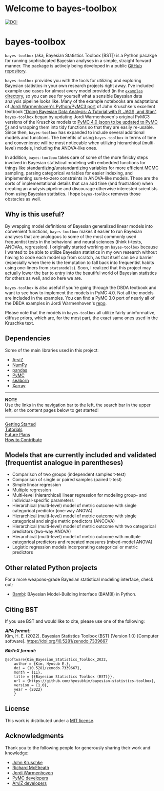 # Welcome to bayes-toolbox

[![DOI](https://zenodo.org/badge/553182204.svg)](https://zenodo.org/badge/latestdoi/553182204)

# bayes-toolbox 

`bayes-toolbox` (aka, Bayesian Statistics Toolbox [BST]) is a Python pacakge for running sophisticated Bayesian analyses in a simple, straight forward manner. The package is actively being developed in a public [GitHub repository](https://github.com/hyosubkim/bayes-toolbox). 

`bayes-toolbox` provides you with the tools for utilizing and exploring Bayesian statistics in your own research projects right away. I've included example use cases for almost every model provided (in the [`examples` directory](https://github.com/hyosubkim/bayes-toolbox/tree/main/examples), so you can see for yourself what a sensible Bayesian data analysis pipeline looks like. Many of the example notebooks are adaptations of [Jordi Warmenhoven's Python/PyMC3 port](https://github.com/JWarmenhoven/DBDA-python) of John Kruschke's excellent textbook ["Doing Bayesian Data Analysis: A Tutorial with R, JAGS, and Stan"](https://sites.google.com/site/doingbayesiandataanalysis/home?authuser=0). `bayes-toolbox` began by updating Jordi Warmenhoven's original PyMC3 versions of the Kruschke models to [PyMC 4.0 (soon to be updated to PyMC 5)](https://www.pymc.io/welcome.html) and wrapping them into tidy functions so that they are easily re-usable. Since then, `bayes-toolbox` has expanded to include several additional models and functions. The benefits of using `bayes-toolbox` in terms of time and convenience will be most noticeable when utilizing hierarchical (multi-level) models, including the ANOVA-like ones. 

In addition, `bayes-toolbox` takes care of some of the more finicky steps involved in Bayesian statistical modeling with embedded functions for things like standardizing/unstandardizing variables for more efficient MCMC sampling, parsing categorical variables for easier indexing, and implementing sum-to-zero constraints in ANOVA-like models. These are the sorts of implementational details that can add time (and frustration) when creating an analysis pipeline and discourage otherwise interested scientists from using Bayesian statistics. I hope `bayes-toolbox` removes those obstacles as well. 
 
## Why is this useful?
By wrapping model definitions of Bayesian generalized linear models into convenient functions, `bayes-toolbox` makes it easier to run Bayesian analyses that are analogous to some of the most commonly used frequentist tests in the behavioral and neural sciences (think t-tests, ANOVAs, regression). I originally started working on `bayes-toolbox` because I wanted to be able to utilize Bayesian statistics in my own research without having to code each model up from scratch, as that itself can be a barrier (especially when there is the temptation to fall back into frequentist habits using one-liners from `statsmodels`). Soon, I realized that this project may actually lower the bar to entry into the beautiful world of Bayesian statistics for others as well, and so here we are. 

`bayes-toolbox` is also useful if you're going through the DBDA textbook and want to see how to implement the models in PyMC 4.0. Not all the models are included in the examples. You can find a PyMC 3.0 port of nearly all of the DBDA examples in Jordi Warmenhoven's [repo](https://github.com/JWarmenhoven/DBDA-python).

Please note that the models in `bayes-toolbox` all utilize fairly uninformative, diffuse priors, which are, for the most part, the exact same ones used in the Kruschke text. 

## Dependencies
Some of the main libraries used in this project:

- [ArviZ](https://arviz-devs.github.io/arviz/)
- [NumPy](https://numpy.org/)
- [pandas](https://pandas.pydata.org/)
- [PyMC](https://www.pymc.io/welcome.html)
- [seaborn](https://seaborn.pydata.org/)
- [Xarray](https://docs.xarray.dev/en/stable/)

---
**NOTE**      
Use the links in the navigation bar to the left, the search bar in the upper left, or the content pages below to get started!  

---
[Getting Started](https://hyosubkim.github.io/bayes-toolbox/getting-started/)  
[Tutorials](https://hyosubkim.github.io/bayes-toolbox/tutorials/)  
[Future Plans](https://hyosubkim.github.io/bayes-toolbox/future-plans/)     
[How to Contribute](https://hyosubkim.github.io/bayes-toolbox/how-to-contribute/)

## Models that are currently included and validated (frequentist analogue in parentheses)
- Comparison of two groups (independent samples t-test)
- Comparison of single or paired samples (paired t-test)
- Simple linear regression
- Multiple regression
- Multi-level (hierarchical) linear regression for modeling group- and individual-specific parameters
- Hierarchical (multi-level) model of metric outcome with single categorical predictor (one-way ANOVA)
- Hierarchical (multi-level) model of metric outcome with single categorical and single metric predictors (ANCOVA)
- Hierarchical (multi-level) model of metric outcome with two categorical predictors (two-way ANOVA)
- Hierarchical (multi-level) model of metric outcome with multiple categorical predictors and repeated measures (mixed-model ANOVA)
- Logistic regression models incorporating categorical or metric predictors

## Other related Python projects 
For a more weapons-grade Bayesian statistical modeling interface, check out:  

- [Bambi](https://github.com/bambinos/bambi): BAyesian Model-Building Interface (BAMBI) in Python.

## Citing BST
If you use BST and would like to cite, please use one of the following:

***APA format:***  
    Kim, H. E. (2022). Bayesian Statistics Toolbox (BST) (Version 1.0) [Computer software]. https://doi.org/10.5281/zenodo.7339667

***BibTeX format:***
```
@software{Kim_Bayesian_Statistics_Toolbox_2022,
    author = {Kim, Hyosub E.},
    doi = {10.5281/zenodo.7339667},
    month = {11},
    title = {{Bayesian Statistics Toolbox (BST)}},
    url = {https://github.com/hyosubkim/bayesian-statistics-toolbox},
    version = {1.0},
    year = {2022}
    }
```

## License
This work is distributed under a [MIT license](https://github.com/hyosubkim/bayesian-statistics-toolbox/blob/main/LICENSE). 

## Acknowledgments
Thank you to the following people for generously sharing their work and knowledge:  
- [John Kruschke](https://jkkweb.sitehost.iu.edu/)  
- [Richard McElreath](https://xcelab.net/rm/)  
- [Jordi Warmenhoven](https://github.com/JWarmenhoven)  
- [PyMC developers](https://github.com/pymc-devs/pymc)  
- [ArviZ developers](https://www.arviz.org/en/latest/our_team.html)  


